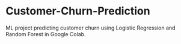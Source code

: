 # Customer-Churn-Prediction
ML project predicting customer churn using Logistic Regression and Random Forest in Google Colab.
